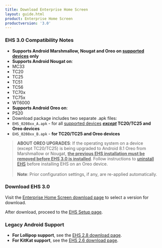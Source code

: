 ```yaml
---
title: Download Enterprise Home Screen
layout: guide.html
product: Enterprise Home Screen
productversion: '3.0'
---
```


### EHS 3.0 Compatibility Notes

* **Supports Android Marshmallow, Nougat and Oreo on [supported devices](../guide/about#supporteddevices) only** 
* **Supports Android Nougat on**:  
 * MC33
 * TC20 
 * TC25 
 * TC51
 * TC56
 * TC70x
 * TC75x 
 * WT6000
* **Supports Android Oreo on**:
 * PS20
* Download package includes two separate .apk files: 
 * `EHS_0208xx_A.apk` - for all [supported devices](../guide/about#supporteddevices) **_<u>except</u>_ TC20/TC25 and Oreo devices**
 * `EHS_0208xx_B.apk` - **for TC20/TC25 and Oreo devices**

> **ABOUT OREO UPGRADES**: If the operating system on a device (except TC20/TC25) is being upgraded to Android 8.1 Oreo from Marshmallow or Nougat, **<u>the previous EHS installation must be removed before EHS 3.0 is installed</u>**. Follow instructions to [uninstall EHS](../guide/setup#uninstallation) before installing EHS on an Oreo device. <br><br>**Note**: Prior configuration settings, if any, are re-applied automatically.

### Download EHS 3.0

Visit the [Enterprise Home Screen download page](https://www.zebra.com/us/en/support-downloads/software/utilities/enterprise-home-screen.html) to select a version for download. 

After download, proceed to the [EHS Setup page](../guide/setup). 

### Legacy Android Support

* **For Lollipop support**, see the [EHS 2.8 download page](/ehs/2-8/download). 
* **For KitKat support**, see the [EHS 2.6 download page](/ehs/2-6/download). 

